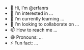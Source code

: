 - 👋 Hi, I’m @erfanrs
- 👀 I’m interested in ...
- 🌱 I’m currently learning ...
- 💞️ I’m looking to collaborate on ...
- 📫 How to reach me ...
- 😄 Pronouns: ...
- ⚡ Fun fact: ...

<!---
erfanrs/erfanrs is a ✨ special ✨ repository because its `README.md` (this file) appears on your GitHub profile.
You can click the Preview link to take a look at your changes.
--->
